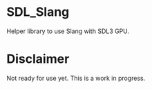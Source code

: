 # SDL_Slang
Helper library to use Slang with SDL3 GPU.

# Disclaimer
Not ready for use yet. This is a work in progress.